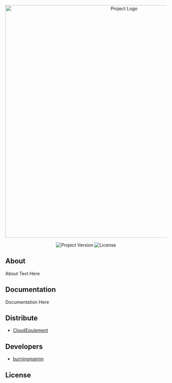 <p align="center">
      <img src="https" alt="Project Logo" width="726">
</p>

<p align="center">
   <img src="" alt="Project Version">
   <img src="" alt="License">
</p>

## About

About Text Here

## Documentation

Documentation Here

## Distribute

- [CloudEquipment](safeindustri.000webhostapp.com)


## Developers

- [burningmannn](github.com/burningmannn)

## License
